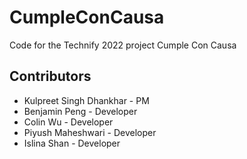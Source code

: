 # CumpleConCausa
Code for the Technify 2022 project Cumple Con Causa

## Contributors
- Kulpreet Singh Dhankhar - PM
- Benjamin Peng - Developer
- Colin Wu - Developer
- Piyush Maheshwari - Developer
- Islina Shan - Developer
